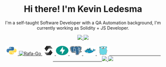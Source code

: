 <div align="center">
  <h1>Hi there! I'm Kevin Ledesma</h1>
  <p>I'm a self-taught Software Developer with a QA Automation background, I'm currently working as Solidity + JS Developer.</p>
  <div>
    <a href="https://github.com/QU3B1M">
    <img height="180em" src="https://github-readme-stats.vercel.app/api?username=rafaballerini&show_icons=true&theme=dracula&include_all_commits=true&count_private=true"/>
    <img height="180em" src="https://github-readme-stats.vercel.app/api/top-langs/?username=rafaballerini&layout=compact&langs_count=7&theme=dracula"/>
  </div>
</div>
<br/>
<div align="center"> 
  <img alt="Rafa-Py" height="30" width="40" src="https://raw.githubusercontent.com/devicons/devicon/master/icons/python/python-original.svg">
  <img alt="Rafa-Go" height="30" width="40" src="https://cdn.worldvectorlogo.com/logos/ethereum-eth.svg">
  <img alt="Rafa-Sol" height="30" width="40" src="https://raw.githubusercontent.com/devicons/devicon/master/icons/solidity/solidity-original.svg">
  <img alt="Rafa-FastAPI" height="30" width="40" src="https://raw.githubusercontent.com/devicons/devicon/master/icons/fastapi/fastapi-original.svg">
  <img alt="Rafa-PSQL" height="30" width="40" src="https://raw.githubusercontent.com/devicons/devicon/master/icons/postgresql/postgresql-original.svg">
  <img alt="Rafa-Docker" height="30" width="40" src="https://raw.githubusercontent.com/devicons/devicon/master/icons/docker/docker-original.svg">
  <img alt="Rafa-Go" height="30" width="40" src="https://raw.githubusercontent.com/devicons/devicon/master/icons/go/go-original.svg"> &nbsp  &nbsp  &nbsp  &nbsp  &nbsp  &nbsp  &nbsp  &nbsp  &nbsp  &nbsp  &nbsp  &nbsp  &nbsp  &nbsp  &nbsp  &nbsp  &nbsp  &nbsp  &nbsp  &nbsp  &nbsp  &nbsp  &nbsp  &nbsp  &nbsp  &nbsp  &nbsp  &nbsp  &nbsp  &nbsp  &nbsp  &nbsp  &nbsp  &nbsp  &nbsp  &nbsp  &nbsp  &nbsp  &nbsp  &nbsp  &nbsp
  <a align="right" href = "mailto:kevinledesmam95@gmail.com"><img src="https://img.shields.io/badge/-Gmail-%23333?style=for-the-badge&logo=gmail&logoColor=white" target="_blank">       </a>
  <a align="right"  href="https://www.linkedin.com/in/ledesma-kevin/" target="_blank"><img src="https://img.shields.io/badge/-LinkedIn-%230077B5?style=for-the-badge&logo=linkedin&logoColor=white" target="_blank"></a> 
</div>
